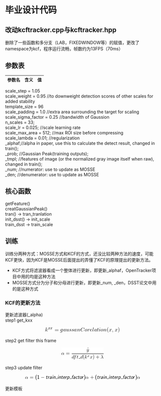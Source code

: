 # 毕业设计代码

## 改动kcftracker.cpp与kcftracker.hpp
删除了一些函数和多分支（LAB，FIXEDWINDOW等）的赋值，更改了namespace为kcf，程序运行流畅，帧数约为13FPS（70ms）

## 参数表
|参数名|含义|值|
|:-:|:-:|:-:|
scale_step = 1.05  
scale_weight = 0.95	//to downweight detection scores of other   scales for added stability  
template_size = 96   
scale_padding = 1.0	//extra area surrounding the target for scaling  
scale_sigma_factor = 0.25	//bandwidth of Gaussion  
n_scales = 33;  
scale_lr = 0.025;	//scale learning rate  
scale_max_area = 512;	//max ROI size before compressing  
scale_lambda = 0.01;	//regularization  
_alphaf;//alpha in paper, use this to calculate the detect result, changed in train();  
_prob;  //Gaussian Peak(training outputs);  
_tmpl;  //features of image (or the normalized gray image itself  when raw), changed in train();  
_num;   //numerator: use to update as MOSSE  
_den;   //denumerator: use to update as MOSSE   

## 核心函数
getFeature()  
creatGaussianPeak()  
tran()  -> tran_tranlation  
init_dsst()	-> init_scale  
train_dsst  ->  train_scale  

## 训练
训练分两种方式：MOSSE方式和KCF的方式，还没比较两种方法的速度，可能KCF更快，因为KCF是MOSSE后面提出的弄懂了KCF的原理提出的更新方法。
- KCF方式将滤波器看成一个整体进行更新，即更新_alphaf，OpenTracker项目中用的均是这种方法
- MOSSE方式分为分子和分母进行更新，即更新_num, _den，DSST论文中用的是这种方式
### KCF的更新方法
更新滤波器(_alpha)  
step1 get_kxx
<p align="center">
    <img src="equation/get_kxx.png"> 
</p>
step2 get filter this frame
<p align="center">
    <img src="equation/get filter.png"> 
</p>
step3 update filter
<p align="center">
    <img src="equation/update_filter.png"> 
</p>
更新模板


